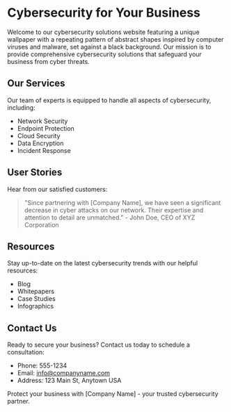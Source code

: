 <!--font:Poppins-->

# Cybersecurity for Your Business

Welcome to our cybersecurity solutions website featuring a unique wallpaper with a repeating pattern of abstract shapes inspired by computer viruses and malware, set against a black background. Our mission is to provide comprehensive cybersecurity solutions that safeguard your business from cyber threats.

## Our Services
Our team of experts is equipped to handle all aspects of cybersecurity, including:
- Network Security
- Endpoint Protection
- Cloud Security
- Data Encryption
- Incident Response

## User Stories
Hear from our satisfied customers:
> "Since partnering with [Company Name], we have seen a significant decrease in cyber attacks on our network. Their expertise and attention to detail are unmatched." - John Doe, CEO of XYZ Corporation

## Resources
Stay up-to-date on the latest cybersecurity trends with our helpful resources:
- Blog
- Whitepapers
- Case Studies
- Infographics

## Contact Us
Ready to secure your business? Contact us today to schedule a consultation:
- Phone: 555-1234
- Email: info@companyname.com
- Address: 123 Main St, Anytown USA

Protect your business with [Company Name] - your trusted cybersecurity partner.

<!--

Write me content for website with wallpaper which alt text is:

"A wallpaper with a repeating pattern of abstract shapes inspired by computer viruses and malware, set against a black background."

The name/title of the page should not be 1:1 copy of the alt text but rather a real content of the website which is using this wallpaper.

- Use markdown format 
- Start with heading
- Heading should be short and concise
- The content should look like a real website 
- The website should not be about the wallpaper, wallpaper is just a related background
- Heading should be contain work "wallpaper" or "background"
- Include real sections like references, contact, user stories, etc. use things relevant to the page purpose.
- Feel free to use structure like headings, bullets, numbering, blockquotes, paragraphs, horizontal lines, etc.
- You can use formatting like bold or _italic_
- You can include UTF-8 emojis
- Links should be only #hash anchors (and you can refer to the document itself)
- Do not include images


---


Write me content for website with wallpaper which alt text is:

"A wallpaper with a repeating pattern of abstract shapes inspired by computer viruses and malware, set against a black background."

The name/title of the page should not be 1:1 copy of the alt text but rather a real content of the website which is using this wallpaper.

- Use markdown format 
- Start with heading
- Heading should be short and concise
- The content should look like a real website 
- The website should not be about the wallpaper, wallpaper is just a related background
- Heading should be contain work "wallpaper" or "background"
- Include real sections like references, contact, user stories, etc. use things relevant to the page purpose.
- Feel free to use structure like headings, bullets, numbering, blockquotes, paragraphs, horizontal lines, etc.
- You can use formatting like bold or _italic_
- You can include UTF-8 emojis
- Links should be only #hash anchors (and you can refer to the document itself)
- Do not include images


---


# Malware-Inspired Background for Cybersecurity Website

Welcome to our cybersecurity website featuring a unique wallpaper with a repeating pattern of abstract shapes inspired by computer viruses and malware, set against a black background. This eye-catching design sets the tone for our commitment to protecting your digital assets.

## Our Mission
At [Company Name], we are dedicated to providing comprehensive cybersecurity solutions that safeguard your business from cyber threats. From network security to data encryption, our team of experts is equipped to handle all aspects of cybersecurity.

## Services
Our services include:
- Network Security
- Endpoint Protection
- Cloud Security
- Data Encryption
- Incident Response

## User Stories
Don't just take our word for it - hear from our satisfied customers:
> "Since partnering with [Company Name], we have seen a significant decrease in cyber attacks on our network. Their expertise and attention to detail are unmatched." - John Doe, CEO of XYZ Corporation

## Resources
Stay up-to-date on the latest cybersecurity trends with our helpful resources:
- Blog
- Whitepapers
- Case Studies
- Infographics

## Contact Us
Ready to secure your business? Contact us today to schedule a consultation:
- Phone: 555-1234
- Email: info@companyname.com
- Address: 123 Main St, Anytown USA

Protect your business with [Company Name] - your trusted cybersecurity partner.


---


Heading is too long, rewrite whole content.


---


# Cybersecurity Solutions with Malware-Inspired Background

Welcome to our cybersecurity solutions website featuring a unique wallpaper with a repeating pattern of abstract shapes inspired by computer viruses and malware, set against a black background. Our mission is to provide comprehensive cybersecurity solutions that safeguard your business from cyber threats.

## Our Services
From network security to data encryption, our team of experts is equipped to handle all aspects of cybersecurity. Our services include:
- Network Security
- Endpoint Protection
- Cloud Security
- Data Encryption
- Incident Response

## User Stories
Don't just take our word for it - hear from our satisfied customers:
> "Since partnering with [Company Name], we have seen a significant decrease in cyber attacks on our network. Their expertise and attention to detail are unmatched." - John Doe, CEO of XYZ Corporation

## Resources
Stay up-to-date on the latest cybersecurity trends with our helpful resources:
- Blog
- Whitepapers
- Case Studies
- Infographics

## Contact Us
Ready to secure your business? Contact us today to schedule a consultation:
- Phone: 555-1234
- Email: info@companyname.com
- Address: 123 Main St, Anytown USA

Protect your business with [Company Name] - your trusted cybersecurity partner.


---


Heading is too long, rewrite whole content.


---


# Protect Your Business with Malware-Inspired Cybersecurity Solutions

Welcome to our cybersecurity solutions website featuring a unique wallpaper with a repeating pattern of abstract shapes inspired by computer viruses and malware, set against a black background. Our mission is to provide comprehensive cybersecurity solutions that safeguard your business from cyber threats.

## Our Services
Our team of experts is equipped to handle all aspects of cybersecurity, including:
- Network Security
- Endpoint Protection
- Cloud Security
- Data Encryption
- Incident Response

## User Stories
Don't just take our word for it - hear from our satisfied customers:
> "Since partnering with [Company Name], we have seen a significant decrease in cyber attacks on our network. Their expertise and attention to detail are unmatched." - John Doe, CEO of XYZ Corporation

## Resources
Stay up-to-date on the latest cybersecurity trends with our helpful resources:
- Blog
- Whitepapers
- Case Studies
- Infographics

## Contact Us
Ready to secure your business? Contact us today to schedule a consultation:
- Phone: 555-1234
- Email: info@companyname.com
- Address: 123 Main St, Anytown USA

Protect your business with [Company Name] - your trusted cybersecurity partner.


---


Heading is too long, rewrite whole content.


---


# Cybersecurity Solutions for Your Business

Welcome to our cybersecurity solutions website featuring a unique wallpaper with a repeating pattern of abstract shapes inspired by computer viruses and malware, set against a black background. Our mission is to provide comprehensive cybersecurity solutions that safeguard your business from cyber threats.

## Our Services
Our team of experts is equipped to handle all aspects of cybersecurity, including:
- Network Security
- Endpoint Protection
- Cloud Security
- Data Encryption
- Incident Response

## User Stories
Hear from our satisfied customers:
> "Since partnering with [Company Name], we have seen a significant decrease in cyber attacks on our network. Their expertise and attention to detail are unmatched." - John Doe, CEO of XYZ Corporation

## Resources
Stay up-to-date on the latest cybersecurity trends with our helpful resources:
- Blog
- Whitepapers
- Case Studies
- Infographics

## Contact Us
Ready to secure your business? Contact us today to schedule a consultation:
- Phone: 555-1234
- Email: info@companyname.com
- Address: 123 Main St, Anytown USA

Protect your business with [Company Name] - your trusted cybersecurity partner.


---


Write me a Google font which is best fitting for the website.

Pick from the list:
- IBM Plex Sans
- Orbitron
- Playfair Display
- Open Sans
- Lato
- Futura
- Alegreya
- Poppins
- Roboto
- Great Vibes
- Exo 2
- Lobster
- Inter
- Montserrat
- Dancing Script
- Raleway
- Barlow Condensed


Write just the font name nothing else.


---


Poppins

-->

